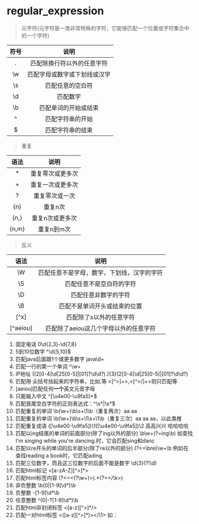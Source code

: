 # regular_expression

>元字符(元字符是一类非常特殊的字符，它能够匹配一个位置或字符集合中的一个字符)

|   符号   |   说明   |
|:-----:|:-----:|
|      .     | 匹配除换行符以外的任意字符 |
|     \w     |匹配字母或数字或下划线或汉字|
|     \s     |     匹配任意的空白符          |
|     \d     |         匹配数字               |
|     \b     |    匹配单词的开始或结束     |
|     ^      |     匹配字符串的开始          |
|     $      |      匹配字符串的结束       |
>重复

|   语法   |   说明   |
|:-----:|:-----:|
|      *     | 重复零次或更多次 |
|      +     | 重复一次或更多次 |
|      ?     |  重复零次或一次  |
|    {n}     |     重复n次       |
|    {n,}    | 重复n次或更多次  |
|    {n,m}   |  重复n到m次         |
>反义

|   语法   |   说明   |
|:-----:|:-----:|
|      \W     |匹配任意不是字母，数字，下划线，汉字的字符|
|      \S     |匹配任意不是空白符的字符|
|      \D     |匹配任意非数字的字符|
|      \B     |匹配不是单词开头或结束的位置|
|     [^x]    |匹配除了x以外的任意字符|
|    [^aeiou] |匹配除了aeiou这几个字母以外的任意字符|

1. 固定电话    0\d{2,3}-\d{7,8}
2. 5到10位数字    ^\d{5,10}$
3. 匹配java后面跟1个或更多数字     java\d+
4. 匹配一行的第一个单词    ^\w+
5. IP地址    ((2[0-4]\d|25[0-5]|[01]?\d\d?)\.){3}(2[0-4]\d|25[0-5]|[01]?\d\d?)
6. 匹配用 尖括号括起来的字符串，比如<a>,</a>等    <[^>]+>,<[^>/]+>则只匹配<a>等
7. [aeiou]匹配任何**一个**英文元音字母
8. 只能输入中文    ^[\u4e00-\u9fa5]*$
9. 匹配首尾空白字符的正则表达式：^\s*|\s*$
10. 匹配重复的单词    \b(\w+)\b\s+\1\b（重复两次）aa aa
11. 匹配重复的单词    \b(\w+)\b\s+\1\s+\1\b（重复三次）aa aa aa，以此类推
12. 匹配重复成语    ([\u4e00-\u9fa5])\1([\u4e00-\u9fa5])\2 高高兴兴  哈哈哈哈
13. 匹配以ing结尾的单词的前面部分(除了ing以外的部分)    \b\w+(?=ing\b) 如查找I'm singing while you're dancing.时，它会匹配sing和danc
14. 匹配以re开头的单词的后半部分(除了re以外的部分)    (?<=\bre)\w+\b 例如在查找reading a book时，它匹配ading
15. 匹配三位数字，而且这三位数字的后面不能是数字    \d{3}(?!\d)
16. 匹配html标记    <[a-zA-Z][^>]*>
17. 匹配html标签内容    (?<=<(?<tag>\w+)>).*(?=<\/\k<tag>>)
18. 非负整数    \b(0|[1-9]\d*)\b
19. 负整数    -[1-9]\d*\b
20. 任意整数    ^(0|-?[1-9]\d*)\b
21. 匹配html非封闭标签    <[a-z][^>]*/>
22. 匹配一对html标签    <([a-z][^>]*)></\1> 如：<div></div>




